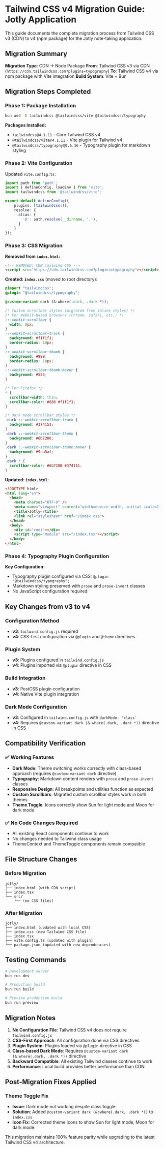 # Tailwind CSS v4 Migration Guide: Jotly Application

This guide documents the complete migration process from Tailwind CSS v3 (CDN) to v4 (npm package) for the Jotly note-taking application.

## Migration Summary

**Migration Type**: CDN → Node Package
**From**: Tailwind CSS v3 via CDN (`https://cdn.tailwindcss.com?plugins=typography`)
**To**: Tailwind CSS v4 via npm package with Vite integration
**Build System**: Vite + Bun

## Migration Steps Completed

### Phase 1: Package Installation
```bash
bun add -D tailwindcss @tailwindcss/vite @tailwindcss/typography
```

**Packages Installed:**
- `tailwindcss@4.1.11` - Core Tailwind CSS v4
- `@tailwindcss/vite@4.1.11` - Vite plugin for Tailwind v4
- `@tailwindcss/typography@0.5.16` - Typography plugin for markdown styling

### Phase 2: Vite Configuration
Updated `vite.config.ts`:
```typescript
import path from 'path';
import { defineConfig, loadEnv } from 'vite';
import tailwindcss from '@tailwindcss/vite';

export default defineConfig({
    plugins: [tailwindcss()],
    resolve: {
      alias: {
        '@': path.resolve(__dirname, '.'),
      }
    }
});
```

### Phase 3: CSS Migration
**Removed from `index.html`:**
```html
<!-- REMOVED: CDN Tailwind CSS -->
<script src="https://cdn.tailwindcss.com?plugins=typography"></script>
```

**Created: `index.css`** (moved to root directory):
```css
@import "tailwindcss";
@plugin "@tailwindcss/typography";

@custom-variant dark (&:where(.dark, .dark *));

/* Custom scrollbar styles (migrated from inline styles) */
/* For Webkit-based browsers (Chrome, Safari, etc.) */
::-webkit-scrollbar {
  width: 8px;
}
::-webkit-scrollbar-track {
  background: #f1f1f1;
  border-radius: 10px;
}
::-webkit-scrollbar-thumb {
  background: #888;
  border-radius: 10px;
}
::-webkit-scrollbar-thumb:hover {
  background: #555;
}

/* For Firefox */
* {
  scrollbar-width: thin;
  scrollbar-color: #888 #f1f1f1;
}

/* Dark mode scrollbar styles */
.dark ::-webkit-scrollbar-track {
  background: #374151;
}
.dark ::-webkit-scrollbar-thumb {
  background: #6b7280;
}
.dark ::-webkit-scrollbar-thumb:hover {
  background: #9ca3af;
}
.dark * {
  scrollbar-color: #6b7280 #374151;
}
```

**Updated: `index.html`**:
```html
<!DOCTYPE html>
<html lang="en">
  <head>
    <meta charset="UTF-8" />
    <meta name="viewport" content="width=device-width, initial-scale=1.0" />
    <title>Jotly</title>
    <link rel="stylesheet" href="/index.css">
  </head>
  <body>
    <div id="root"></div>
    <script type="module" src="/index.tsx"></script>
  </body>
</html>
```

### Phase 4: Typography Plugin Configuration
**Key Configuration:**
- Typography plugin configured via CSS: `@plugin "@tailwindcss/typography";`
- Markdown styling preserved with `prose` and `prose-invert` classes
- No JavaScript configuration required

## Key Changes from v3 to v4

### Configuration Method
- **v3**: `tailwind.config.js` required
- **v4**: CSS-first configuration via `@plugin` and `@theme` directives

### Plugin System
- **v3**: Plugins configured in `tailwind.config.js`
- **v4**: Plugins imported via `@plugin` directive in CSS

### Build Integration
- **v3**: PostCSS plugin configuration
- **v4**: Native Vite plugin integration

### Dark Mode Configuration
- **v3**: Configured in `tailwind.config.js` with `darkMode: 'class'`
- **v4**: Requires `@custom-variant dark (&:where(.dark, .dark *))` directive in CSS

## Compatibility Verification

### ✅ Working Features
- **Dark Mode**: Theme switching works correctly with class-based approach (requires `@custom-variant dark` directive)
- **Typography**: Markdown content renders with `prose` and `prose-invert` classes
- **Responsive Design**: All breakpoints and utilities function as expected
- **Custom Scrollbars**: Migrated custom scrollbar styles work in both themes
- **Theme Toggle**: Icons correctly show Sun for light mode and Moon for dark mode

### ✅ No Code Changes Required
- All existing React components continue to work
- No changes needed to Tailwind class usage
- ThemeContext and ThemeToggle components remain compatible

## File Structure Changes

### Before Migration
```
jotly/
├── index.html (with CDN script)
├── index.tsx
└── src/
    └── (no CSS files)
```

### After Migration
```
jotly/
├── index.html (updated with local CSS)
├── index.css (new Tailwind CSS file)
├── index.tsx
├── vite.config.ts (updated with plugin)
└── package.json (updated with new dependencies)
```

## Testing Commands

```bash
# Development server
bun run dev

# Production build
bun run build

# Preview production build
bun run preview
```

## Migration Notes

1. **No Configuration File**: Tailwind CSS v4 does not require `tailwind.config.js`
2. **CSS-First Approach**: All configuration done via CSS directives
3. **Plugin System**: Plugins loaded via `@plugin` directive in CSS
4. **Class-based Dark Mode**: Requires `@custom-variant dark (&:where(.dark, .dark *))` directive
5. **Backward Compatible**: All existing Tailwind classes continue to work
6. **Performance**: Local build provides better performance than CDN

## Post-Migration Fixes Applied

### Theme Toggle Fix
- **Issue**: Dark mode not working despite class toggle
- **Solution**: Added `@custom-variant dark (&:where(.dark, .dark *))` to `index.css`
- **Icon Fix**: Corrected theme icons to show Sun for light mode, Moon for dark mode

This migration maintains 100% feature parity while upgrading to the latest Tailwind CSS v4 architecture.